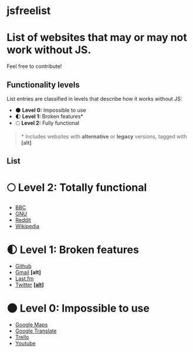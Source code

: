 
# jsfreelist

# List of websites that may or may not work without JS.

Feel free to contribute!

## Functionality levels

List entries are classified in levels that describe how it works without JS:

* :new_moon: **Level 0:** Impossible to use
* :first_quarter_moon: **Level 1:** Broken features*
* :full_moon: **Level 2:** Fully functional

>\* Includes websites with **alternative** or **legacy** versions, tagged with **[alt]**

## List

# :full_moon: Level 2: Totally functional

* [BBC](http://www.bbc.com)
* [GNU](http://gnu.org)
* [Reddit](http://reddit.com)
* [Wikipedia](http://wikipedia.org)

# :first_quarter_moon: Level 1: Broken features

* [Github](http://github.com)
* [Gmail](http://gmail.com)  **[alt]**
* [Last.fm](http://last.fm)
* [Twitter](http://twitter.com) **[[alt](http://mobile.twitter.com/)]**

# :new_moon: Level 0: Impossible to use

* [Google Maps](http://maps.google.com)
* [Google Translate](http://translate.google.com)
* [Trello](http://trello.com)
* [Youtube](http://youtube.com)

